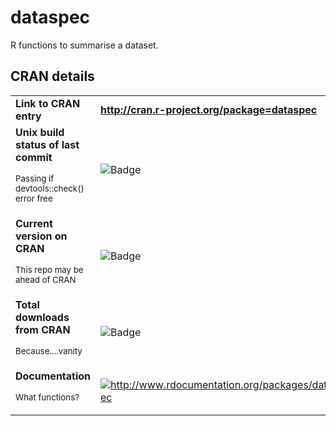 # dataspec

R functions to summarise a dataset.

## CRAN details

<table>
  <tr>
    <td><strong>Link to CRAN entry</strong></td>
    <td><a href="http://cran.r-project.org/package=dataspec"><strong>http://cran.r-project.org/package=dataspec</strong></a></td>
  </tr>
  <tr>
    <td><strong>Unix build status of last commit</strong><p><sup>Passing if devtools::check() error free</sup></p></td>
    <td><img src="https://travis-ci.org/epijim/dataspec.svg?branch=master" alt="Badge"></td>
  </tr>
  <tr>
    <td><strong>Current version on CRAN</strong><p><sup>This repo may be ahead of CRAN</sup></td>
    <td><img src="http://www.r-pkg.org/badges/version/dataspec" alt="Badge"></td>
  </tr>
  <tr>
    <td><strong>Total downloads from CRAN</strong><p><sup>Because....vanity</sup></p></td>
    <td><img src="http://cranlogs.r-pkg.org/badges/grand-total/dataspec" alt="Badge"></td>
  </tr>
  <tr>
    <td><strong>Documentation</strong><p><sup>What functions?</sup></p></td>
    <td><a href="http://www.rdocumentation.org/packages/dataspec">
<img src="http://www.rdocumentation.org/badges/version/dataspec" alt="http://www.rdocumentation.org/packages/dataspec"></td>
    </a>
  </tr>
</table>
